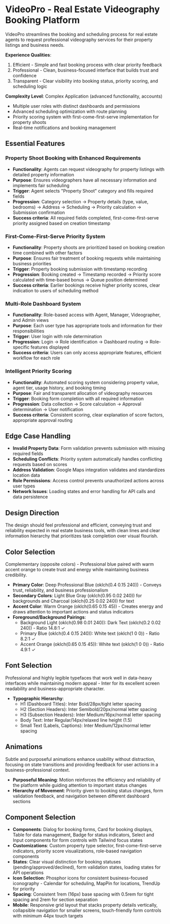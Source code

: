 # VideoPro - Real Estate Videography Booking Platform

VideoPro streamlines the booking and scheduling process for real estate agents to request professional videography services for their property listings and business needs.

**Experience Qualities**: 
1. Efficient - Simple and fast booking process with clear priority feedback
2. Professional - Clean, business-focused interface that builds trust and confidence
3. Transparent - Clear visibility into booking status, priority scoring, and scheduling logic

**Complexity Level**: Complex Application (advanced functionality, accounts)
- Multiple user roles with distinct dashboards and permissions
- Advanced scheduling optimization with route planning
- Priority scoring system with first-come-first-serve implementation for property shoots
- Real-time notifications and booking management

## Essential Features

### Property Shoot Booking with Enhanced Requirements
- **Functionality**: Agents can request videography for property listings with detailed property information
- **Purpose**: Ensures videographers have all necessary information and implements fair scheduling
- **Trigger**: Agent selects "Property Shoot" category and fills required fields
- **Progression**: Category selection → Property details (type, value, bedrooms) → Address → Scheduling → Priority calculation → Submission confirmation
- **Success criteria**: All required fields completed, first-come-first-serve priority assigned based on creation timestamp

### First-Come-First-Serve Priority System
- **Functionality**: Property shoots are prioritized based on booking creation time combined with other factors
- **Purpose**: Ensures fair treatment of booking requests while maintaining business priorities
- **Trigger**: Property booking submission with timestamp recording
- **Progression**: Booking created → Timestamp recorded → Priority score calculated with time-based bonus → Queue position determined
- **Success criteria**: Earlier bookings receive higher priority scores, clear indication to users of scheduling method

### Multi-Role Dashboard System
- **Functionality**: Role-based access with Agent, Manager, Videographer, and Admin views
- **Purpose**: Each user type has appropriate tools and information for their responsibilities
- **Trigger**: User login with role determination
- **Progression**: Login → Role identification → Dashboard routing → Role-specific features displayed
- **Success criteria**: Users can only access appropriate features, efficient workflow for each role

### Intelligent Priority Scoring
- **Functionality**: Automated scoring system considering property value, agent tier, usage history, and booking timing
- **Purpose**: Fair and transparent allocation of videography resources
- **Trigger**: Booking form completion with all required information
- **Progression**: Data collection → Score calculation → Approval determination → User notification
- **Success criteria**: Consistent scoring, clear explanation of score factors, appropriate approval routing

## Edge Case Handling
- **Invalid Property Data**: Form validation prevents submission with missing required fields
- **Scheduling Conflicts**: Priority system automatically handles conflicting requests based on scores
- **Address Validation**: Google Maps integration validates and standardizes location data
- **Role Permissions**: Access control prevents unauthorized actions across user types
- **Network Issues**: Loading states and error handling for API calls and data persistence

## Design Direction
The design should feel professional and efficient, conveying trust and reliability expected in real estate business tools, with clean lines and clear information hierarchy that prioritizes task completion over visual flourish.

## Color Selection
Complementary (opposite colors) - Professional blue paired with warm accent orange to create trust and energy while maintaining business credibility.

- **Primary Color**: Deep Professional Blue (oklch(0.4 0.15 240)) - Conveys trust, reliability, and business professionalism
- **Secondary Colors**: Light Blue Gray (oklch(0.95 0.02 240)) for backgrounds and Charcoal (oklch(0.25 0.02 240)) for text
- **Accent Color**: Warm Orange (oklch(0.65 0.15 45)) - Creates energy and draws attention to important actions and status indicators
- **Foreground/Background Pairings**: 
  - Background Light (oklch(0.98 0.01 240)): Dark Text (oklch(0.2 0.02 240)) - Ratio 14.8:1 ✓
  - Primary Blue (oklch(0.4 0.15 240)): White text (oklch(1 0 0)) - Ratio 8.2:1 ✓
  - Accent Orange (oklch(0.65 0.15 45)): White text (oklch(1 0 0)) - Ratio 4.9:1 ✓

## Font Selection
Professional and highly legible typefaces that work well in data-heavy interfaces while maintaining modern appeal - Inter for its excellent screen readability and business-appropriate character.

- **Typographic Hierarchy**: 
  - H1 (Dashboard Titles): Inter Bold/28px/tight letter spacing
  - H2 (Section Headers): Inter Semibold/20px/normal letter spacing  
  - H3 (Subsection Headers): Inter Medium/16px/normal letter spacing
  - Body Text: Inter Regular/14px/relaxed line height (1.5)
  - Small Text (Labels, Captions): Inter Medium/12px/normal letter spacing

## Animations
Subtle and purposeful animations enhance usability without distraction, focusing on state transitions and providing feedback for user actions in a business-professional context.

- **Purposeful Meaning**: Motion reinforces the efficiency and reliability of the platform while guiding attention to important status changes
- **Hierarchy of Movement**: Priority given to booking status changes, form validation feedback, and navigation between different dashboard sections

## Component Selection
- **Components**: Dialog for booking forms, Card for booking displays, Table for data management, Badge for status indicators, Select and Input components for form controls with Tailwind focus states
- **Customizations**: Custom property type selector, first-come-first-serve indicators, priority score visualizations, role-based navigation components
- **States**: Clear visual distinction for booking statuses (pending/approved/declined), form validation states, loading states for API operations
- **Icon Selection**: Phosphor icons for consistent business-focused iconography - Calendar for scheduling, MapPin for locations, TrendUp for priority
- **Spacing**: Consistent 1rem (16px) base spacing with 0.5rem for tight spacing and 2rem for section separation
- **Mobile**: Responsive grid layout that stacks property details vertically, collapsible navigation for smaller screens, touch-friendly form controls with minimum 44px touch targets